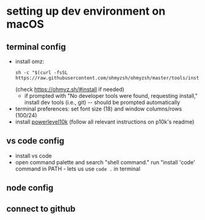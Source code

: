 # setting up dev environment on macOS

## terminal config
- install omz:
    ```
    sh -c "$(curl -fsSL https://raw.githubusercontent.com/ohmyzsh/ohmyzsh/master/tools/install.sh)"
    ```
    (check https://ohmyz.sh/#install if needed)
    - if prompted with "No developer tools were found, requesting install," install dev tools (i.e., git) -- should be prompted automatically
- terminal preferences: set font size (18) and window columns/rows (100/24)
- install [powerlevel10k](https://github.com/romkatv/powerlevel10k) (follow all relevant instructions on p10k's readme)

## vs code config
- install vs code
- open command palette and search "shell command."  run "install 'code' command in PATH
        - lets us use `code .` in terminal

## node config

## connect to github